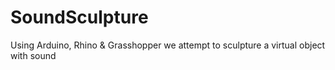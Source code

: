 # SoundSculpture
Using Arduino, Rhino &amp; Grasshopper we attempt to sculpture a virtual object with sound
